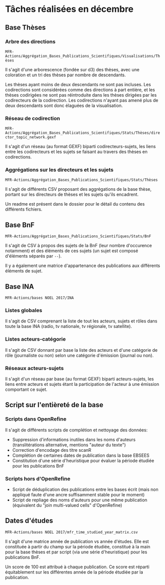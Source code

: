 # Tâches réalisées en décembre

## Base Thèses

### Arbre des directions

`MFR-Actions/Aggrégation_Bases_Publications_Scientifiques/Visualisations/Thèses`

Il s'agit d'une arborescence (fondée sur d3) des thèses, avec une coloration
et un tri des thèses par nombre de descendants.

Les thèses ayant moins de deux descendants ne sont pas incluses.
Les codirections sont considérées comme des directions à part entière,
et les thèses codirigées ne sont pas réintroduite dans les thèses dirigées
par les codirecteurs de la codirection.
Les codirections n'ayant pas amené plus de deux descendants sont donc élaguées
de la visualisation.

### Réseau de codirection

`MFR-Actions/Aggrégation_Bases_Publications_Scientifiques/Stats/Thèses/director_topic_network.gexf`

Il s'agit d'un réseau (au format GEXF) biparti codirecteurs-sujets, les liens
entre les codirecteurs et les sujets se faisant au travers des thèses en codirections.

### Aggrégations sur les directeurs et les sujets

`MFR-Actions/Aggrégation_Bases_Publications_Scientifiques/Stats/Thèses`

Il s'agit de différents CSV proposant des aggrégations de la base thèse,
portant sur les directeurs de thèses et les sujets qu'ils encadrent.

Un readme est présent dans le dossier pour le détail du contenu des différents fichiers.

## Base BnF

`MFR-Actions/Aggrégation_Bases_Publications_Scientifiques/Stats/BnF`

Il s'agit de CSV à propos des sujets de la BnF (leur nombre d'occurence notamment)
et des éléments de ces sujets (un sujet est composé d'éléments séparés par `--`).

Il y a également une matrice d'appartenance des publications aux différents éléments de sujet.

## Base INA

`MFR-Actions/bases NOEL 2017/INA`

### Listes globales

Il s'agit de CSV comprenant la liste de tout les acteurs, sujets et rôles
dans toute la base INA (radio, tv nationale, tv régionale, tv satellite).

### Listes acteurs-catégorie

Il s'agit de CSV donnant par base la liste des acteurs et d'une catégorie de rôle
(journaliste ou non) selon une catégorie d'émission (journal ou non).

### Réseaux acteurs-sujets

Il s'agit d'un réseau par base (au format GEXF) biparti acteurs-sujets, les liens
entre acteurs et sujets étant la participation de l'acteur à une émission
comportant ce sujet.


## Script sur l'entièreté de la base

### Scripts dans OpenRefine

Il s'agit de différents scripts de complétion et nettoyage des données:

- Suppression d'informations inutiles dans les noms d'auteurs (translitérations alternative, mentions "auteur du texte")
- Correction d'encodage des titre scanR
- Complétion de certaines dates de publication dans la base EBSEES
- Constitution d'une série d'heuristique pour évaluer la période étudiée pour les publications BnF

### Scripts hors d'OpenRefine

- Script de déduplication des publications entre les bases écrit (mais non appliqué faute d'une ancre suffisamment stable pour le moment)
- Script de repliage des noms d'auteurs pour une même publication (équivalent du "join multi-valued cells" d'OpenRefine)

## Dates d'études

`MFR-Actions/bases NOEL 2017/mfr_time_studied_year_matrix.csv`

Il s'agit d'une matrice année de publication vs année d'études.
Elle est constituée à partir du champ sur la période étudiée, constitué à la main
pour la base thèses et par script (via une série d'heuristique) pour les publications BnF.

Un score de 100 est attribué à chaque publication. Ce score est réparti équitablement
sur les différentes année de la période étudiée par la publication.